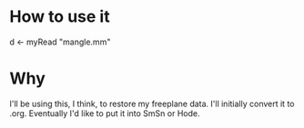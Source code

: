 # How to use it

d <- myRead "mangle.mm"

# Why

I'll be using this, I think, to restore my freeplane data.
I'll initially convert it to .org.
Eventually I'd like to put it into SmSn or Hode.
